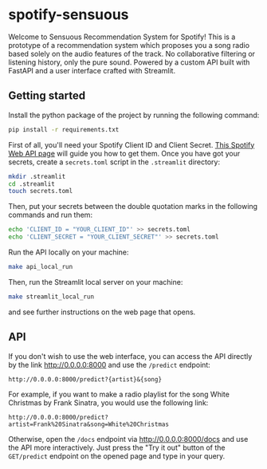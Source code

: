 # spotify-sensuous

Welcome to Sensuous Recommendation System for Spotify!
This is a prototype of a recommendation system which proposes you a song radio
based solely on the audio features of the track.
No collaborative filtering or listening history, only the pure sound.
Powered by a custom API built with FastAPI and a user interface
crafted with Streamlit.

## Getting started
Install the python package of the project by running the following command:
```zsh
pip install -r requirements.txt
```

First of all, you'll need your Spotify Client ID and Client Secret.
[This Spotify Web API page](https://developer.spotify.com/documentation/web-api/concepts/apps)
will guide you how to get them. Once you have got your secrets,
create a `secrets.toml` script in the `.streamlit` directory:
```zsh
mkdir .streamlit
cd .streamlit
touch secrets.toml
```

Then, put your secrets between the double quotation marks in the following
commands and run them:
```zsh
echo 'CLIENT_ID = "YOUR_CLIENT_ID"' >> secrets.toml
echo 'CLIENT_SECRET = "YOUR_CLIENT_SECRET"' >> secrets.toml
```

Run the API locally on your machine:
```zsh
make api_local_run
```

Then, run the Streamlit local server on your machine:
```zsh
make streamlit_local_run
```
and see further instructions on the web page that opens.

## API
If you don't wish to use the web interface, you can access the API directly
by the link http://0.0.0.0:8000 and use the `/predict` endpoint:
```
http://0.0.0.0:8000/predict?{artist}&{song}
```
For example, if you want to make a radio playlist for the song White Christmas
by Frank Sinatra, you would use the following link:
```
http://0.0.0.0:8000/predict?artist=Frank%20Sinatra&song=White%20Christmas
```

Otherwise, open the `/docs` endpoint via http://0.0.0.0:8000/docs and use the
API more interactively. Just press the "Try it out" button of the
`GET/predict` endpoint on the opened page and type in your query.
